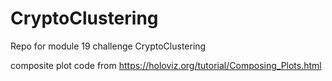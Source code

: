 # CryptoClustering
Repo for module 19 challenge CryptoClustering

composite plot code from https://holoviz.org/tutorial/Composing_Plots.html
